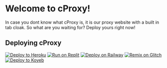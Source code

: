 # Welcome to cProxy!

In case you dont know what cProxy is, it is our proxy website with a built in tab cloak. So what are you waiting for? Deploy yours right now!

## Deploying cProxy
[![Deploy to Heroku](https://binbashbanana.github.io/deploy-buttons/buttons/remade/heroku.svg)](https://github.com/holy-unblocker/website-aio/wiki/Deploy-to-Heroku)
[![Run on Replit](https://binbashbanana.github.io/deploy-buttons/buttons/remade/replit.svg)](https://github.com/holy-unblocker/website-aio/wiki/Run-on-Replit)
[![Deploy on Railway](https://binbashbanana.github.io/deploy-buttons/buttons/remade/railway.svg)](https://github.com/holy-unblocker/website-aio/wiki/Deploy-on-Railway)
[![Remix on Glitch](https://binbashbanana.github.io/deploy-buttons/buttons/remade/glitch.svg)](https://github.com/holy-unblocker/website-aio/wiki/Remix-on-Glitch)
[![Deploy to Koyeb](https://binbashbanana.github.io/deploy-buttons/buttons/remade/koyeb.svg)](https://github.com/holy-unblocker/website-aio/wiki/Deploy-to-Koyeb)
